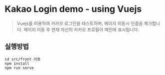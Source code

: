 # Kakao Login demo - using Vuejs

> Vuejs를 이용하여 카카오 로그인을 테스트하며, 페이지 이동시 인증을 체크합니다.
> 페이지 이동 후 현재 자신의 카카오 프로필이 메인에 표시됩니다.

## 실행방법 

```
cd src/front 이동
npm install
npm run serve
```



